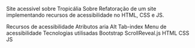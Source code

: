 Site acessivel sobre Tropicália
Sobre
Refatoração de um site implementando recursos de acessibilidade no HTML, CSS e JS.

Recursos de acessibilidade
Atributos aria
Alt
Tab-index
Menu de acessibilidade
Tecnologias utilisadas
Bootstrap
ScrollReveal.js
HTML
CSS
JS
